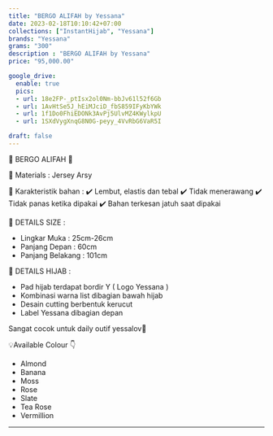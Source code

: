 ```yaml
---
title: "BERGO ALIFAH by Yessana"
date: 2023-02-18T10:10:42+07:00
collections: ["InstantHijab", "Yessana"]
brands: "Yessana"
grams: "300"
description : "BERGO ALIFAH by Yessana"
price: "95,000.00"

google_drive:
  enable: true
  pics:
  - url: 18e2FP-_ptIsx2ol0Nm-bbJv61l52f6Gb
  - url: 1AvHtSe5J_hEiMJciD_fbS859IFyKbYWk
  - url: 1f1Do0FhiEDONk3AvPj5UlvMZ4KWylkpU
  - url: 1SXdVygXnqG8N0G-peyy_4VvRbG6VaR5I

draft: false
---
```


🌸 BERGO ALIFAH 🌸

💎 Materials : Jersey Arsy

💎 Karakteristik bahan :
✔️ Lembut, elastis dan tebal
✔️ Tidak menerawang
✔️ Tidak panas ketika dipakai
✔️ Bahan terkesan jatuh saat dipakai

💎 DETAILS SIZE :
- Lingkar Muka : 25cm-26cm
- Panjang Depan : 60cm
- Panjang Belakang : 101cm

💎 DETAILS HIJAB :
- Pad hijab terdapat bordir Y ( Logo Yessana )
- Kombinasi warna list dibagian bawah hijab
- Desain cutting berbentuk kerucut
- Label Yessana dibagian depan

Sangat cocok untuk daily outif yessalov🥰


💡Available Colour 👇
- Almond
- Banana
- Moss
- Rose
- Slate
- Tea Rose
- Vermillion


---    
 
